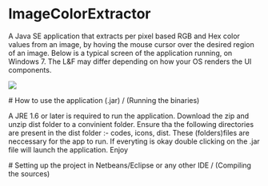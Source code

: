# ImageColorExtractor
A Java SE application that extracts per pixel based RGB and Hex color values from an image, by hoving the mouse cursor over the desired region of an image.
Below is a typical screen of the application running, on Windows 7. The L&F may differ depending on how your OS renders the UI components.
</p>
<p>
<img src="https://app.box.com/s/oiv66f1ew05tane10ztm5oepa2p78nh5">
</p>
# How to use the application (.jar) / (Running the binaries)
<p>
A JRE 1.6 or later is required to run the application. Download the zip and unzip dist folder to a convinient folder. Ensure tha the following directories are present in the dist folder :- codes, icons, dist. These (folders)files are  neccessary for the app to run. If everyting is okay double clicking on the .jar file will launch the application. Enjoy
</p>
# Setting up the project in Netbeans/Eclipse or any other IDE / (Compiling the sources)

